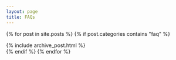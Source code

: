 ```yaml
---
layout: page
title: FAQs
---
```


{% for post in site.posts %}
{% if post.categories contains "faq" %}
<!--{{ post.order }}-->
<div class="span12">
<article>
{% include archive_post.html %}
</article>
</div>
{% endif %}
{% endfor %}
